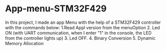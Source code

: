 # App-menu-STM32F429
In this project, I made an app Menu with the help of a STM32F429 controller with the commands below:
1.Read Appl version from the menuOption
2. Led ON (with UART communication, when I enter "1" in the console, the LED from the controller lights up)
3. Led OFF. 
4. Binary Conversion
5. Dynamic Memory Allocation
